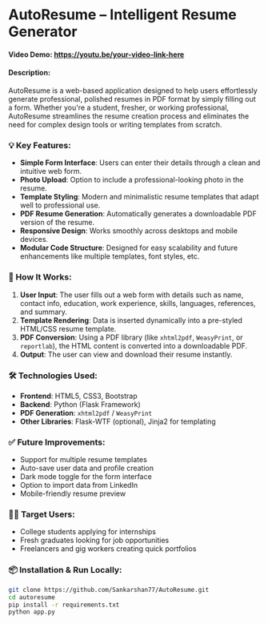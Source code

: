 # AutoResume – Intelligent Resume Generator
#### Video Demo:  <https://youtu.be/your-video-link-here>
#### Description:

AutoResume is a web-based application designed to help users effortlessly generate professional, polished resumes in PDF format by simply filling out a form. Whether you're a student, fresher, or working professional, AutoResume streamlines the resume creation process and eliminates the need for complex design tools or writing templates from scratch.

### 💡 Key Features:

- **Simple Form Interface**: Users can enter their details through a clean and intuitive web form.
- **Photo Upload**: Option to include a professional-looking photo in the resume.
- **Template Styling**: Modern and minimalistic resume templates that adapt well to professional use.
- **PDF Resume Generation**: Automatically generates a downloadable PDF version of the resume.
- **Responsive Design**: Works smoothly across desktops and mobile devices.
- **Modular Code Structure**: Designed for easy scalability and future enhancements like multiple templates, font styles, etc.

### 🚀 How It Works:

1. **User Input**: The user fills out a web form with details such as name, contact info, education, work experience, skills, languages, references, and summary.
2. **Template Rendering**: Data is inserted dynamically into a pre-styled HTML/CSS resume template.
3. **PDF Conversion**: Using a PDF library (like `xhtml2pdf`, `WeasyPrint`, or `reportlab`), the HTML content is converted into a downloadable PDF.
4. **Output**: The user can view and download their resume instantly.

### 🛠️ Technologies Used:

- **Frontend**: HTML5, CSS3, Bootstrap
- **Backend**: Python (Flask Framework)
- **PDF Generation**: `xhtml2pdf` / `WeasyPrint`
- **Other Libraries**: Flask-WTF (optional), Jinja2 for templating

### ✅ Future Improvements:

- Support for multiple resume templates
- Auto-save user data and profile creation
- Dark mode toggle for the form interface
- Option to import data from LinkedIn
- Mobile-friendly resume preview

### 🙋‍♂️ Target Users:

- College students applying for internships
- Fresh graduates looking for job opportunities
- Freelancers and gig workers creating quick portfolios

### 📦 Installation & Run Locally:

```bash
git clone https://github.com/Sankarshan77/AutoResume.git
cd autoresume
pip install -r requirements.txt
python app.py



